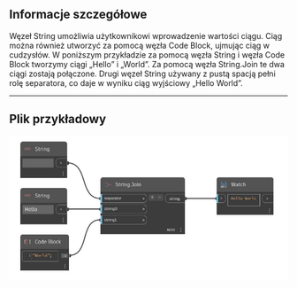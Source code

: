 ## Informacje szczegółowe
Węzeł String umożliwia użytkownikowi wprowadzenie wartości ciągu. Ciąg można również utworzyć za pomocą węzła Code Block, ujmując ciąg w cudzysłów. W poniższym przykładzie za pomocą węzła String i węzła Code Block tworzymy ciągi „Hello” i „World”. Za pomocą węzła String.Join te dwa ciągi zostają połączone. Drugi węzeł String używany z pustą spacją pełni rolę separatora, co daje w wyniku ciąg wyjściowy „Hello World”.
___
## Plik przykładowy

![String](./CoreNodeModels.Input.StringInput_img.jpg)

